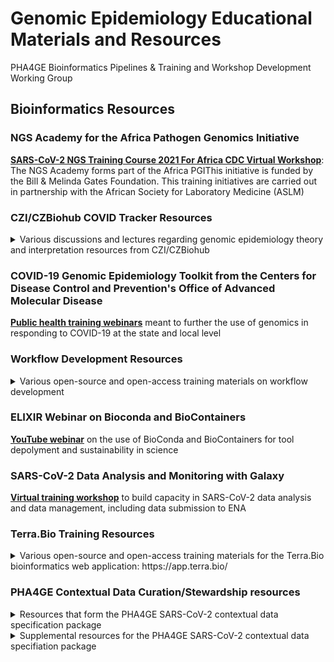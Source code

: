 # **Genomic Epidemiology Educational Materials and Resources**

PHA4GE Bioinformatics Pipelines &amp; Training and Workshop Development Working Group <br/>


## Bioinformatics Resources
### NGS Academy for the Africa Pathogen Genomics Initiative
**[SARS-CoV-2 NGS Training Course 2021 For Africa CDC Virtual Workshop](https://uct-cbio.github.io/ngs-academy/2021/NGS-SARS-CoV-2-past-course)**: The NGS Academy forms part of the Africa PGIThis initiative is funded by the Bill & Melinda Gates Foundation. This training initiatives are carried out in partnership with the African Society for Laboratory Medicine (ASLM)

### CZI/CZBiohub COVID Tracker Resources

<details>
 <summary>Various discussions and lectures regarding genomic epidemiology theory and interpretation resources from CZI/CZBiohub

 </summary>
 
- **[Discussion of the overlapping timescales of pathogen evolution](https://www.youtube.com/watch?v=Bt3JNKfU5qk)** and infectious disease transmission, and how to build phylogenetic trees that visualize genetic divergence.
- **[Discussion on measuring divergence over time](https://www.youtube.com/watch?v=zAtgJjoy6-w)** in order to estimate the average rate of evolution of a pathogen. We also discussed how to use that rate to make phylogenetic trees with branch lengths in units of calendar time.
- **[Discussion on phylogeography](https://www.youtube.com/watch?v=jYpjzP22HcM)**, the technique in genomic epidemiology of inferring spatial migration patterns of a pathogen across the tree. We discussed the inferential procedure that allows this, as well caveats and things to be cautious about.
- **[Seminar on Nextstrain](https://www.youtube.com/watch?v=qllORYfM_z8)**, especially how pipelines are specified in Nextstrain Augur, and different ways to navigate the genomic data visualization in Nextstrain Auspice.
- **[Discussion on consensus genome quality control](https://www.youtube.com/watch?v=eeYgWdRbPPo)**, including different quality metrics, the impact of different quality issues on downstream analyses, and how to look at BAM files to assess support for different sites in the consensus genome.
- **[Discussion on data types and data organization](https://www.youtube.com/watch?v=GJMTNwDKibI)**. We discussed how using data models helps to organize genomic surveillance metadata and specifically mentioned the PHA4GE data specification for SARS-CoV-2. And then Dan Lu walked us through different genomic data structures, what those different structures are useful for, and which repositories each can be submitted to. She finished the talk off with a discussion of handling GISAID rejections and looking at calls in BAM files.
- **[Seminar on phylogenetic nomenclature systems](https://www.youtube.com/watch?v=HVorizRS4wk)**--why we use them and types of systems. We finished off with a more detailed discussion of how the Pango nomenclature system for SARS-CoV-2.
- **[Discussion on the subject of sampling design](https://www.youtube.com/watch?v=ycM50nC5wXk)**. While we don't (yet) have formal frameworks for estimating sample size in genomic epidemiology, today we discussed study design, and specifically how to think about sample selection for different types of genomic epidemiological questions/studies.
- **[Seminar on phylodynamic analysis](https://www.youtube.com/watch?v=a8bp0iHCttA)** - a particular area of genomic epidemiology where we infer changes in pathogen population size from the shapes of coalescent phylogenetic trees.
- **[Discussion on antigenic evolution of viruses](https://www.youtube.com/watch?v=lFJ_2G4u8w4)** - that is, how viral surface proteins can change how they "look" to our immune systems, and in some cases eventually escape our immunity
</details>

### COVID-19 Genomic Epidemiology Toolkit from the Centers for Disease Control and Prevention's Office of Advanced Molecular Disease
**[Public health training webinars](https://www.cdc.gov/amd/training/covid-19-gen-epi-toolkit.html)** meant to further the use of genomics in responding to COVID-19 at the state and local level

### Workflow Development Resources
<details>
 <summary>Various open-source and open-access training materials on workflow development
 </summary>
 
- **[H3ABioNet's Introduction to NextFlow](https://www.h3abionet.org/categories/training/introduction-to-nextflow-workshop-december-2020)**
- **[Carpentries Incubator's Getting Started with SnakeMake](https://carpentries-incubator.github.io/workflows-snakemake/)**
- **[JPI-AMR PHA4GE MRC-CLIMB-BIG-DATA AMR Genomics Training Workshop](https://github.com/fmaguire/amr_training_workshop_practical)** 
- **[Learning WDL and mini-wdl](https://www.youtube.com/watch?v=RtcW2Zdn_28&list=PL4Q4HssKcxYv5syJKUKRrD8Fbd-_CnxTM)**
</details>

### ELIXIR Webinar on Bioconda and BioContainers
**[YouTube webinar](https://www.youtube.com/watch?v=37xYDd7Poy8)**  on the use of BioConda and BioContainers for tool depolyment and sustainability in science

### SARS-CoV-2 Data Analysis and Monitoring with Galaxy
**[Virtual training workshop](https://galaxyproject.eu/event/2021-06-21-sars-cov-2-data-analysis-monitoring-training/#day-1-982021---introduction-to-galaxy)**  to build capacity in SARS-CoV-2 data analysis and data management, including data submission to ENA

### Terra.Bio Training Resources
<details>
 <summary>Various open-source and open-access training materials for the Terra.Bio bioinformatics web application: https://app.terra.bio/
 </summary>
 
- **[COVID-19 workspaces, data and tools in Terra](https://support.terra.bio/hc/en-us/articles/360041068771--COVID-19-workspaces-data-and-tools-in-Terra)**
- **[Theiagen Genomics' Training Videos for SC2 Genomic Analysis on the Terra.Bio Platform](https://www.youtube.com/watch?v=fy0Hm0lfIas&list=PLU47xRg_MKJrtyoFwqGiywl7lQj6vq8Uz)**
</details>

### PHA4GE Contextual Data Curation/Stewardship resources
<details>
 <summary>Resources that form the PHA4GE SARS-CoV-2 contextual data specification package</summary>
 
- **[PHA4GE contextual data specification package and data stewardship training video](https://drive.google.com/file/d/1h8HlMY2wDe3ds5_kHpjsFhusVwQfpR09/view?usp=sharing)**
 - **[Collection template and controlled vocabulary pick lists](https://github.com/pha4ge/SARS-CoV-2-Contextual-Data-Specification/raw/master/PHA4GE%20SARS-CoV-2%20Contextual%20Data%20Template.xlsx)**: Spreadsheet-based collection form containing different fields (identifiers and accessions, sample collection and processing, host information, host exposure, vaccination and reinfection information, lineage and variant information, sequencing, bioinformatics and QC metrics, diagnostic testing information, author acknowledgements). Fields are colour-coded to indicate required, recommended or optional status. Many fields offer pick lists of controlled vocabulary. Vocabulary lists are also available in a separate tab.
- **[Reference guide](https://github.com/pha4ge/SARS-CoV-2-Contextual-Data-Specification/raw/master/PHA4GE%20SARS-CoV-2%20Contextual%20Data%20Template.xlsx)**: Field definitions, guidance, and examples are provided as a separate tab in the collection template .xlsx file.
- **[Curation protocol on protocols.io](https://www.protocols.io/view/pha4ge-contextual-metadata-sop-btpznmp6)**: Step-by-step instructions for using the collection template are provided in a standard operating procedure (SOP). Ethical, practical, and privacy considerations are also discussed. Examples and instructions for structuring sample descriptions as well as sourcing additional standardized terms (outside those provided in pick lists) are also discussed.
- **[Mapping file of PHA4GE fields to metadata standards](https://github.com/pha4ge/SARS-CoV-2-Contextual-Data-Specification/raw/master/PHA4GE%20SARS-CoV-2%20Contextual%20Data%20Template.xlsx)**: PHA4GE fields are mapped to existing metadata standards such as the Sample Application Standard, MIxS 5.0, and the MIGS Virus Host-associated attribute package. Mappings are available in the Reference guide tab. Mappings highlight which fields of these standards are considered useful for SARS-CoV-2 public health surveillance and investigations, and which fields are considered out of scope.
- **[Mapping file of PHA4GE fields to EMBL-EBI, NCBI and GISAID submission requirements](https://github.com/pha4ge/SARS-CoV-2-Contextual-Data-Specification/raw/master/PHA4GE%20to%20Sequence%20Repository%20Field%20Mappings.xlsx)**: Many PHA4GE fields have been sourced from public repository submission requirements. The different repositories have different requirements and field names. Repository submission fields have been mapped to PHA4GE fields to demonstrate equivalencies and divergences. 
- **[Data submission protocol (NCBI) on protocols.io](https://www.protocols.io/view/sars-cov-2-ncbi-submission-workflow-guidance-for-s-bsypnfvn)**: The SARS-CoV-2 submission protocol for NCBI provides step-by-step instructions and recommendations aimed at improving interoperability and consistency of submitted data.
- **[Data submission protocol (EMBL-EBI) on protocols.io](https://www.protocols.io/view/sars-cov-2-ena-submission-workflow-guidance-for-st-buqnnvve)**: The SARS-CoV-2 submission protocol for ENA provides step-by-step instructions and recommendations aimed at improving interoperability and consistency of submitted data.
- **[Data submission protocol (GISAID) on protocols.io](https://www.protocols.io/view/sars-cov2-gisaid-submission-protocol-bumknu4w)**: The SARS-CoV-2 submission protocol for GISAID provides step-by-step instructions and recommendations aimed at improving interoperability and consistency of submitted data.
- **[JSON structure of PHA4GE specification](https://raw.githubusercontent.com/pha4ge/SARS-CoV-2-Contextual-Data-Specification/master/PHA4GE_SARS-CoV-2_Contextual_Data_Schema.json)**: A JSON structure of the PHA4GE specification has been provided for easier integration into software applications.

</details>
<details>
 <summary>Supplemental resources for the PHA4GE SARS-CoV-2 contextual data specifiation package</summary>
 
- **[multiSub](https://github.com/maximilianh/multiSub)**: Command-line tool for interchange of public repository submission formats
- **[Micro Binfie podcast](https://soundcloud.com/microbinfie/26-sars-cov-2-metadata#t=0:00)**: Features discussion with PHA4GE members about specification package
- **[PHA4GE Preprint](https://www.preprints.org/manuscript/202008.0220/v1)**: Overview of specification package
- **[PHA4GE template in the DataHarmonizer](https://github.com/Public-Health-Bioinformatics/DataHarmonizer/releases)**: Javascript application enabling standardized data entry, validation and export of contextual data as submission-ready forms for GISAID and NCBI.
 </details>
